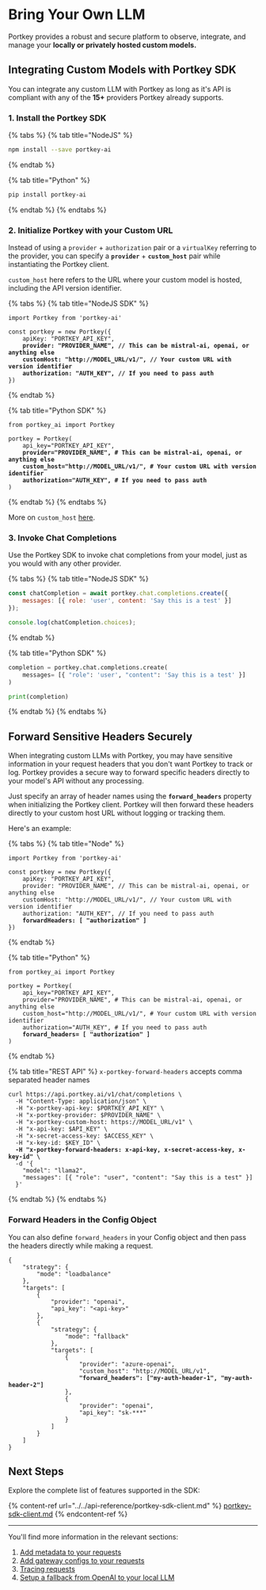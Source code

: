 # Bring Your Own LLM

Portkey provides a robust and secure platform to observe, integrate, and manage your **locally or privately hosted custom models.**

## Integrating Custom Models with Portkey SDK

You can integrate any custom LLM with Portkey as long as it's API is compliant with any of the **15+** providers Portkey already supports.

### **1. Install the Portkey SDK**

{% tabs %}
{% tab title="NodeJS" %}
```bash
npm install --save portkey-ai
```
{% endtab %}

{% tab title="Python" %}
```bash
pip install portkey-ai
```
{% endtab %}
{% endtabs %}

### **2. Initialize Portkey with your Custom URL**

Instead of using a `provider` + `authorization` pair or a `virtualKey` referring to the provider, you can specify a **`provider`** + **`custom_host`** pair while instantiating the Portkey client.

`custom_host` here refers to the URL where your custom model is hosted, including the API version identifier.

{% tabs %}
{% tab title="NodeJS SDK" %}
<pre class="language-javascript"><code class="lang-javascript">import Portkey from 'portkey-ai'
 
const portkey = new Portkey({
    apiKey: "PORTKEY_API_KEY",
<strong>    provider: "PROVIDER_NAME", // This can be mistral-ai, openai, or anything else
</strong><strong>    customHost: "http://MODEL_URL/v1/", // Your custom URL with version identifier
</strong><strong>    authorization: "AUTH_KEY", // If you need to pass auth
</strong>})
</code></pre>
{% endtab %}

{% tab title="Python SDK" %}
<pre class="language-python"><code class="lang-python">from portkey_ai import Portkey

portkey = Portkey(
    api_key="PORTKEY_API_KEY",
<strong>    provider="PROVIDER_NAME", # This can be mistral-ai, openai, or anything else
</strong><strong>    custom_host="http://MODEL_URL/v1/", # Your custom URL with version identifier
</strong><strong>    authorization="AUTH_KEY", # If you need to pass auth
</strong>)
</code></pre>
{% endtab %}
{% endtabs %}

More on `custom_host` [here](../../product/ai-gateway-streamline-llm-integrations/universal-api.md#integrating-local-or-private-models).

### **3. Invoke Chat Completions**

Use the Portkey SDK to invoke chat completions from your model, just as you would with any other provider.

{% tabs %}
{% tab title="NodeJS SDK" %}
```javascript
const chatCompletion = await portkey.chat.completions.create({
    messages: [{ role: 'user', content: 'Say this is a test' }]
});

console.log(chatCompletion.choices);
```
{% endtab %}

{% tab title="Python SDK" %}
```python
completion = portkey.chat.completions.create(
    messages= [{ "role": 'user', "content": 'Say this is a test' }]
)

print(completion)
```
{% endtab %}
{% endtabs %}

## Forward Sensitive Headers Securely

When integrating custom LLMs with Portkey, you may have sensitive information in your request headers that you don't want Portkey to track or log. Portkey provides a secure way to forward specific headers directly to your model's API without any processing.

Just specify an array of header names using the **`forward_headers`** property when initializing the Portkey client. Portkey will then forward these headers directly to your custom host URL without logging or tracking them.

Here's an example:

{% tabs %}
{% tab title="Node" %}
<pre class="language-typescript"><code class="lang-typescript">import Portkey from 'portkey-ai'
 
const portkey = new Portkey({
    apiKey: "PORTKEY_API_KEY",
    provider: "PROVIDER_NAME", // This can be mistral-ai, openai, or anything else
    customHost: "http://MODEL_URL/v1/", // Your custom URL with version identifier
    authorization: "AUTH_KEY", // If you need to pass auth
<strong>    forwardHeaders: [ "authorization" ]
</strong>})
</code></pre>
{% endtab %}

{% tab title="Python" %}
<pre class="language-python"><code class="lang-python">from portkey_ai import Portkey

portkey = Portkey(
    api_key="PORTKEY_API_KEY",
    provider="PROVIDER_NAME", # This can be mistral-ai, openai, or anything else
    custom_host="http://MODEL_URL/v1/", # Your custom URL with version identifier
    authorization="AUTH_KEY", # If you need to pass auth
<strong>    forward_headers= [ "authorization" ]
</strong>)
</code></pre>
{% endtab %}

{% tab title="REST API" %}
`x-portkey-forward-headers` accepts comma separated header names

<pre class="language-bash"><code class="lang-bash">curl https://api.portkey.ai/v1/chat/completions \
  -H "Content-Type: application/json" \
  -H "x-portkey-api-key: $PORTKEY_API_KEY" \
  -H "x-portkey-provider: $PROVIDER_NAME" \
  -H "x-portkey-custom-host: https://MODEL_URL/v1" \
  -H "x-api-key: $API_KEY" \
  -H "x-secret-access-key: $ACCESS_KEY" \
  -H "x-key-id: $KEY_ID" \
<strong>  -H "x-portkey-forward-headers: x-api-key, x-secret-access-key, x-key-id" \
</strong>  -d '{
    "model": "llama2",
    "messages": [{ "role": "user", "content": "Say this is a test" }]
  }'
</code></pre>
{% endtab %}
{% endtabs %}

### Forward Headers in the Config Object

You can also define `forward_headers` in your Config object and then pass the headers directly while making a request.

<pre class="language-json"><code class="lang-json">{
    "strategy": {
        "mode": "loadbalance"
    },
    "targets": [
        {
            "provider": "openai",
            "api_key": "&#x3C;api-key>"
        },
        {
            "strategy": {
                "mode": "fallback"
            },
            "targets": [
                {
                    "provider": "azure-openai",
                    "custom_host": "http://MODEL_URL/v1",
<strong>                    "forward_headers": ["my-auth-header-1", "my-auth-header-2"]
</strong>                },
                {
                    "provider": "openai",
                    "api_key": "sk-***"
                }
            ]
        }
    ]
}
</code></pre>

## Next Steps

Explore the complete list of features supported in the SDK:

{% content-ref url="../../api-reference/portkey-sdk-client.md" %}
[portkey-sdk-client.md](../../api-reference/portkey-sdk-client.md)
{% endcontent-ref %}

***

You'll find more information in the relevant sections:

1. [Add metadata to your requests](../../product/observability-modern-monitoring-for-llms/metadata.md)
2. [Add gateway configs to your requests](../../product/ai-gateway-streamline-llm-integrations/universal-api.md#ollama-in-configs)
3. [Tracing requests](../../product/observability-modern-monitoring-for-llms/traces.md)
4. [Setup a fallback from OpenAI to your local LLM](../../product/ai-gateway-streamline-llm-integrations/fallbacks.md)
